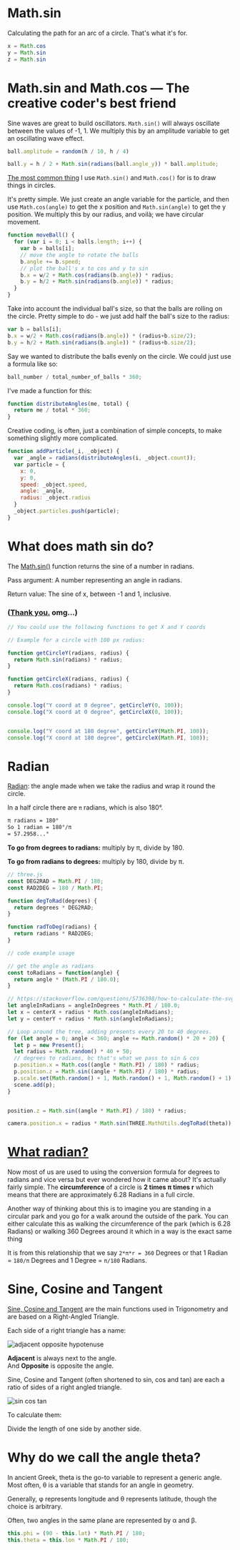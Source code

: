 # Math.sin

Calculating the path for an arc of a circle.  That's what it's for.

```js
x = Math.cos
y = Math.sin
z = Math.sin
```

# Math.sin and Math.cos — The creative coder's best friend

Sine waves are great to build oscillators. `Math.sin()` will always oscillate between the values of -1, 1. We multiply this by an amplitude variable to get an oscillating wave effect.

```js
ball.amplitude = random(h / 10, h / 4)

ball.y = h / 2 + Math.sin(radians(ball.angle_y)) * ball.amplitude;
```

[The most common thing](https://medium.com/hackernoon/math-sin-and-math-cos-the-creative-coders-best-friend-597d69000644) I use `Math.sin()` and `Math.cos()` for is to draw things in circles.

It's pretty simple. We just create an angle variable for the particle, and then use `Math.cos(angle)` to get the x position and `Math.sin(angle)` to get the y position. We multiply this by our radius, and voilà; we have circular movement.

```js
function moveBall() {
  for (var i = 0; i < balls.length; i++) {
    var b = balls[i];
    // move the angle to rotate the balls
    b.angle += b.speed;
    // plot the ball's x to cos and y to sin
    b.x = w/2 + Math.cos(radians(b.angle)) * radius;
    b.y = h/2 + Math.sin(radians(b.angle)) * radius;
  }
}
```

Take into account the individual ball's size, so that the balls are rolling on the circle. Pretty simple to do - we just add half the ball's size to the radius:

```js
var b = balls[i];
b.x = w/2 + Math.cos(radians(b.angle)) * (radius+b.size/2);
b.y = h/2 + Math.sin(radians(b.angle)) * (radius+b.size/2);
```

Say we wanted to distribute the balls evenly on the circle. We could just use a formula like so:

```js
ball_number / total_number_of_balls * 360;
```

I've made a function for this:

```js
function distributeAngles(me, total) {
  return me / total * 360;
}
```

Creative coding, is often, just a combination of simple concepts, to make something slightly more complicated.

```js
function addParticle(_i, _object) {
  var _angle = radians(distributeAngles(i, _object.count));
  var particle = {
    x: 0,
    y: 0,
    speed: _object.speed,
    angle: _angle,
    radius: _object.radius
  }
  _object.particles.push(particle);
}
```
# What does math sin do?

The [Math.sin()](https://developer.mozilla.org/en-US/docs/Web/JavaScript/Reference/Global_Objects/Math/sin) function returns the sine of a number in radians.

Pass argument: A number representing an angle in radians.

Return value: The sine of x, between -1 and 1, inclusive.

### ([Thank you.](https://stackoverflow.com/questions/72270247/react-calculate-dots-position-in-a-circle) omg...)

```js
// You could use the following functions to get X and Y coords

// Example for a circle with 100 px radius:

function getCircleY(radians, radius) {
  return Math.sin(radians) * radius;
}

function getCircleX(radians, radius) {
  return Math.cos(radians) * radius;
}

console.log("Y coord at 0 degree", getCircleY(0, 100));
console.log("X coord at 0 degree", getCircleX(0, 100));


console.log("Y coord at 180 degree", getCircleY(Math.PI, 100));
console.log("X coord at 180 degree", getCircleX(Math.PI, 100));
```

# Radian
[Radian](https://www.mathsisfun.com/geometry/radians.html): the angle made when we take the radius and wrap it round the circle.

In a half circle there are `π` radians, which is also 180°.

```txt
π radians = 180°
So 1 radian = 180°/π
= 57.2958...°
```

**To go from degrees to radians:** multiply by π, divide by 180.

**To go from radians to degrees:** multiply by 180, divide by π.

```js
// three.js
const DEG2RAD = Math.PI / 180;
const RAD2DEG = 180 / Math.PI;

function degToRad(degrees) {
  return degrees * DEG2RAD;
}

function radToDeg(radians) {
  return radians * RAD2DEG;
}

// code example usage

// get the angle as radians
const toRadians = function(angle) {
  return angle * (Math.PI / 180.0);
}

// https://stackoverflow.com/questions/5736398/how-to-calculate-the-svg-path-for-an-arc-of-a-circle
let angleInRadians = angleInDegrees * Math.PI / 180.0;
let x = centerX + radius * Math.cos(angleInRadians);
let y = centerY + radius * Math.sin(angleInRadians);

// Loop around the tree, adding presents every 20 to 40 degrees.
for (let angle = 0; angle < 360; angle += Math.random() * 20 + 20) {
  let p = new Present();
  let radius = Math.random() * 40 + 50;
  // degrees to radians, bc that's what we pass to sin & cos
  p.position.x = Math.cos((angle * Math.PI) / 180) * radius;
  p.position.z = Math.sin((angle * Math.PI) / 180) * radius;
  p.scale.set(Math.random() + 1, Math.random() + 1, Math.random() + 1);
  scene.add(p);
}


position.z = Math.sin((angle * Math.PI) / 180) * radius;

camera.position.x = radius * Math.sin(THREE.MathUtils.degToRad(theta));

```

# [What radian?](https://www.essai.in/blog/2019/2/25/what-exactly-is-a-radian)

Now most of us are used to using the conversion formula for degrees to radians and vice versa but ever wondered how it came about? It's actually fairly simple. The **circumference** of a circle is **2 times π times r** which means that there are approximately 6.28 Radians in a full circle.

Another way of thinking about this is to imagine you are standing in a circular park and you go for a walk around the outside of the park. You can either calculate this as walking the circumference of the park (which is 6.28 Radians) or walking  360 Degrees around it which in a way is the exact same thing

It is from this relationship that we say `2*π*r = 360` Degrees or that 1 Radian = `180/π` Degrees and 1 Degree = `π/180` Radians.

# Sine, Cosine and Tangent

[Sine, Cosine and Tangent](https://www.mathsisfun.com/sine-cosine-tangent.html) are the main functions used in Trigonometry and are based on a Right-Angled Triangle.

Each side of a right triangle has a name:

![adjacent opposite hypotenuse](./img/adjacent-opposite-hypotenuse.svg)

**Adjacent** is always next to the angle.<br>And **Opposite** is opposite the angle.

Sine, Cosine and Tangent (often shortened to sin, cos and tan) are each a ratio of sides of a right angled triangle.

![sin cos tan](./img/sin-cos-tan.svg)

To calculate them:

Divide the length of one side by another side.

# Why do we call the angle theta?

In ancient Greek, theta is the go-to variable to represent a generic angle. Most often, θ is a variable that stands for an angle in geometry.

Generally, φ represents longitude and θ represents latitude, though the choice is arbitrary.

Often, two angles in the same plane are represented by α and β.

```js
this.phi = (90 - this.lat) * Math.PI / 180;
this.theta = this.lon * Math.PI / 180;
```

